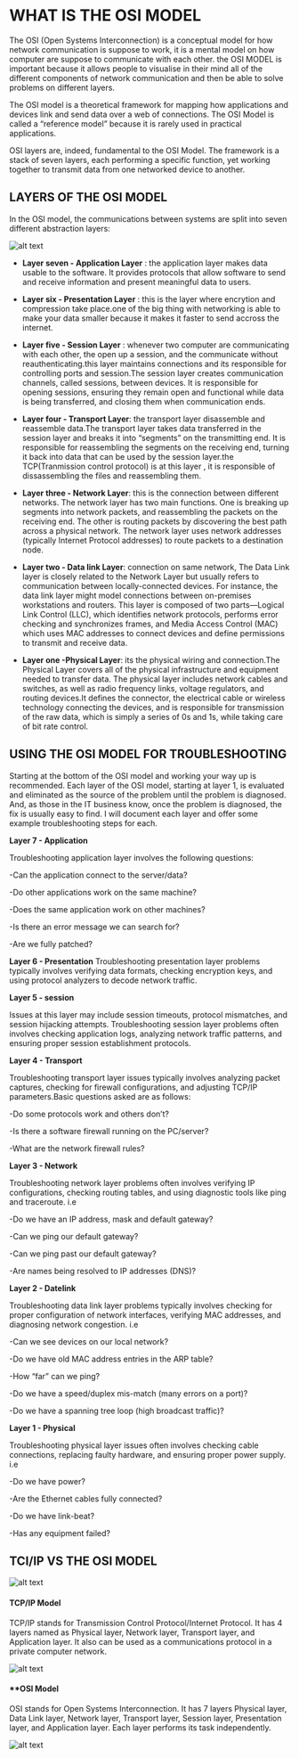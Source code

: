 # **WHAT IS THE OSI MODEL**
The OSI (Open Systems Interconnection) is a conceptual model for how network communication is suppose to work, it is a mental model on how computer are suppose to communicate with each other. the OSI MODEL is important because it allows people to visualise in their mind all of the different components of network communication and then be able to solve problems on different layers.

The OSI model is a theoretical framework for mapping how applications and devices link and send data over a web of connections. The OSI Model is called a “reference model” because it is rarely used in practical applications.

OSI layers are, indeed, fundamental to the OSI Model. The framework is a stack of seven layers, each performing a specific function, yet working together to transmit data from one networked device to another.

## **LAYERS OF THE OSI MODEL**
In the OSI model, the communications between systems are split into seven different abstraction layers: 


![alt text](OSI-7-layers.jpg)

- **Layer seven - Application Layer** : the application layer makes data usable to the software. It provides protocols that allow software to send and receive information and present meaningful data to users.

 - **Layer six - Presentation Layer** : this is the layer where encrytion and compression take place.one of the big thing with networking is able to make your data smaller because it makes it faster to send accross the internet.

- **Layer five - Session Layer** : whenever two computer are communicating with each other, the open up a session, and the communicate without reauthenticating.this layer maintains connections and its responsible for controlling ports and session.The session layer creates communication channels, called sessions, between devices. It is responsible for opening sessions, ensuring they remain open and functional while data is being transferred, and closing them when communication ends.

- **Layer four - Transport Layer**: the transport layer disassemble and reassemble data.The transport layer takes data transferred in the session layer and breaks it into “segments” on the transmitting end. It is responsible for reassembling the segments on the receiving end, turning it back into data that can be used by the session layer.the TCP(Tranmission control protocol) is at this layer , it is responsible of dissassembling the files and reassembling them.

- **Layer three - Network Layer**: this is the connection between different networks. The network layer has two main functions. One is breaking up segments into network packets, and reassembling the packets on the receiving end. The other is routing packets by discovering the best path across a physical network. The network layer uses network addresses (typically Internet Protocol addresses) to route packets to a destination node.

- **Layer two - Data link Layer**: connection on same network, The Data Link layer is closely related to the Network Layer but usually refers to communication between locally-connected devices. For instance, the data link layer might model connections between on-premises workstations and routers.
This layer is composed of two parts—Logical Link Control (LLC), which identifies network protocols, performs error checking and synchronizes frames, and Media Access Control (MAC) which uses MAC addresses to connect devices and define permissions to transmit and receive data.
- **Layer one -Physical Layer**: its the physical wiring and connection.The Physical Layer covers all of the physical infrastructure and equipment needed to transfer data. The physical layer includes network cables and switches, as well as radio frequency links, voltage regulators, and routing devices.It defines the connector, the electrical cable or wireless technology connecting the devices, and is responsible for transmission of the raw data, which is simply a series of 0s and 1s, while taking care of bit rate control.

## USING THE OSI MODEL FOR TROUBLESHOOTING

Starting at the bottom of the OSI model and working your way up is recommended. Each layer of the OSI model, starting at layer 1, is evaluated and eliminated as the source of the problem until the problem is diagnosed. And, as those in the IT business know, once the problem is diagnosed, the fix is usually easy to find. I will document each layer and offer some example troubleshooting steps for each.

**Layer 7 - Application**

Troubleshooting application layer involves the following questions:

-Can the application connect to the server/data?

-Do other applications work on the same machine?

-Does the same application work on other machines?

-Is there an error message we can search for?

-Are we fully patched?

**Layer 6 - Presentation**
Troubleshooting presentation layer problems typically involves verifying data formats, checking encryption keys, and using protocol analyzers to decode network traffic.

**Layer 5 - session**

Issues at this layer may include session timeouts, protocol mismatches, and session hijacking attempts. Troubleshooting session layer problems often involves checking application logs, analyzing network traffic patterns, and ensuring proper session establishment protocols.

**Layer 4 - Transport**

Troubleshooting transport layer issues typically involves analyzing packet captures, checking for firewall configurations, and adjusting TCP/IP parameters.Basic questions asked are as follows:

-Do some protocols work and others don’t?

-Is there a software firewall running on the PC/server?

-What are the network firewall rules?

**Layer 3 - Network**

Troubleshooting network layer problems often involves verifying IP configurations, checking routing tables, and using diagnostic tools like ping and traceroute. i.e

-Do we have an IP address, mask and default gateway?

-Can we ping our default gateway?

-Can we ping past our default gateway?

-Are names being resolved to IP addresses (DNS)?

**Layer 2 - Datelink**

Troubleshooting data link layer problems typically involves checking for proper configuration of network interfaces, verifying MAC addresses, and diagnosing network congestion. i.e 

-Can we see devices on our local network?

-Do we have old MAC address entries in the ARP table?

-How “far” can we ping?

-Do we have a speed/duplex mis-match (many errors on a port)?

-Do we have a spanning tree loop (high broadcast traffic)?

**Layer 1 - Physical**

Troubleshooting physical layer issues often involves checking cable connections, replacing faulty hardware, and ensuring proper power supply. i.e 

-Do we have power?

-Are the Ethernet cables fully connected?

-Do we have link-beat?

-Has any equipment failed?


## TCI/IP VS THE OSI MODEL

![alt text](OSI-Model-vs-TCP-IP-Model-Difference.jpg)

#### **TCP/IP Model**

TCP/IP stands for Transmission Control Protocol/Internet Protocol. It has 4 layers named as Physical layer, Network layer, Transport layer, and Application layer.  It also can be used as a communications protocol in a private computer network. 

![alt text](<tcp Layers.jpg>)

#### **OSI Model
OSI stands for Open Systems Interconnection. It has 7 layers Physical layer, Data Link layer, Network layer, Transport layer, Session layer, Presentation layer, and Application layer. Each layer performs its task independently.

![alt text](osimodel.jpg)






